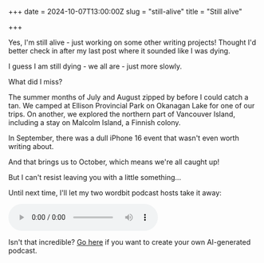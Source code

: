 +++
date = 2024-10-07T13:00:00Z
slug = "still-alive"
title = "Still alive"

+++

Yes, I'm still alive - just working on some other writing projects! Thought I'd better check in after my last post where it sounded like I was dying.

I guess I am still dying - we all are - just more slowly.

What did I miss?

The summer months of July and August zipped by before I could catch a tan. We camped at Ellison Provincial Park on Okanagan Lake for one of our trips. On another, we explored the northern part of Vancouver Island, including a stay on Malcolm Island, a Finnish colony.

In September, there was a dull iPhone 16 event that wasn't even worth writing about.

And that brings us to October, which means we're all caught up!

But I can't resist leaving you with a little something...

<!--more-->

Until next time, I'll let my two wordbit podcast hosts take it away:

<audio controls>
  <source src="/documents/wordbit.wav" type="audio/wav">
Your browser does not support the audio element.
</audio>

Isn't that incredible? [Go here](https://notebooklm.google.com/) if you want to create your own AI-generated podcast.
